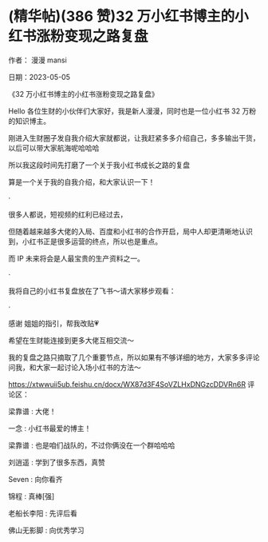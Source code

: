 
# (精华帖)(386 赞)32 万小红书博主的小红书涨粉变现之路复盘

 

 

作者：  漫漫 mansi

日期：2023-05-05

《32 万小红书博主的小红书涨粉变现之路复盘》

Hello 各位生财的小伙伴们大家好，我是新人漫漫，同时也是一位小红书 32 万粉的知识博主。

刚进入生财圈子发自我介绍大家就都说，让我赶紧多多介绍自己，多多输出干货，以后可以带大家航海呢哈哈哈

所以我这段时间先打磨了一个关于我小红书成长之路的复盘

算是一个关于我的自我介绍，和大家认识一下！

·

很多人都说，短视频的红利已经过去，

但随着越来越多大佬的入局、百度和小红书的合作开启，局中人却更清晰地认识到，小红书正是很多运营的终点，所以也是重点。

而 IP 未来将会是人最宝贵的生产资料之一。

·

我将自己的小红书复盘放在了飞书～请大家移步观看：

·

感谢  姐姐的指引，帮我改贴💗

希望在生财能连接到更多大佬互相交流～

我的复盘之路只摘取了几个重要节点，所以如果有不够详细的地方，大家多多评论问我，和大家一起讨论入场小红书的方法～

https://xtwwuii5ub.feishu.cn/docx/WX87d3F4SoVZLHxDNGzcDDVRn6R 评论区：

梁靠谱 : 大佬！

一念 : 小红书最爱的博主！

梁靠谱 : 也是咱们战队的，不过你俩没在一个群哈哈哈

刘逍遥 : 学到了很多东西，真赞

Seven : 向你看齐

锦程 : 真棒[强]

 

 

老船长李阳 : 先评后看

佛山无影脚 : 向优秀学习
